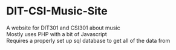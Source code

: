 # DIT-CSI-Music-Site
 A website for DIT301 and CSI301 about music  
 Mostly uses PHP with a bit of Javascript  
 Requires a properly set up sql database to get all of the data from  	

